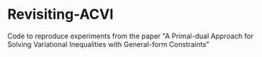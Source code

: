 # Revisiting-ACVI
Code to reproduce experiments from the paper "A Primal-dual Approach for Solving Variational Inequalities with General-form Constraints" 
